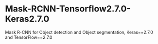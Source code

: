 # Mask-RCNN-Tensorflow2.7.0-Keras2.7.0
Mask R-CNN for Object detection and Object segmentation, Keras==2.7.0 and TensorFlow==2.7.0
